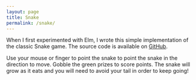 ```yaml
---
layout: page
title: Snake
permalink: /snake/
---
```


When I first experimented with Elm, I wrote this simple implementation of the classic Snake game. The source code is available on [GitHub][snake-repo].

Use your mouse or finger to point the snake to point the snake in the direction to move. Gobble the green prizes to score points. The snake will grow as it eats and you will need to avoid your tail in order to keep going!

<pre>
<div id="elm" width="100%"></div>
<script type="text/javascript" src="elm-pep.js"></script>
<script type="text/javascript" src="snake.js"></script>
<script>
    var app = Elm.Main.init({
        node: document.getElementById('elm')
    });
</script>
</pre>

[snake-repo]: https://github.com/MartinSnyder/elm-snake
